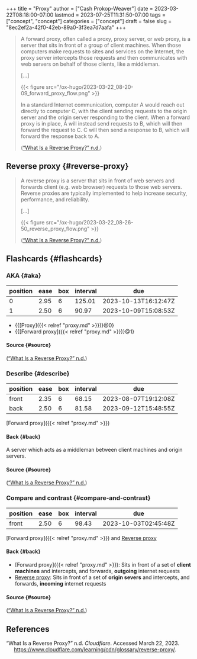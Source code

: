 +++
title = "Proxy"
author = ["Cash Prokop-Weaver"]
date = 2023-03-22T08:18:00-07:00
lastmod = 2023-07-25T11:31:50-07:00
tags = ["concept", "concept"]
categories = ["concept"]
draft = false
slug = "8ec2ef2a-42f0-42eb-89a0-3f3ea7d7aafa"
+++

> A forward proxy, often called a proxy, proxy server, or web proxy, is a server that sits in front of a group of client machines. When those computers make requests to sites and services on the Internet, the proxy server intercepts those requests and then communicates with web servers on behalf of those clients, like a middleman.
>
> [...]
>
> {{< figure src="/ox-hugo/2023-03-22_08-20-09_forward_proxy_flow.png" >}}
>
> In a standard Internet communication, computer A would reach out directly to computer C, with the client sending requests to the origin server and the origin server responding to the client. When a forward proxy is in place, A will instead send requests to B, which will then forward the request to C. C will then send a response to B, which will forward the response back to A.
>
> (<a href="#citeproc_bib_item_1">“What Is a Reverse Proxy?” n.d.</a>)


## Reverse proxy {#reverse-proxy}

> A reverse proxy is a server that sits in front of web servers and forwards client (e.g. web browser) requests to those web servers. Reverse proxies are typically implemented to help increase security, performance, and reliability.
>
> [...]
>
> {{< figure src="/ox-hugo/2023-03-22_08-26-50_reverse_proxy_flow.png" >}}
>
> (<a href="#citeproc_bib_item_1">“What Is a Reverse Proxy?” n.d.</a>)


## Flashcards {#flashcards}


### AKA {#aka}

| position | ease | box | interval | due                  |
|----------|------|-----|----------|----------------------|
| 0        | 2.95 | 6   | 125.01   | 2023-10-13T16:12:47Z |
| 1        | 2.50 | 6   | 90.97    | 2023-10-09T15:08:53Z |

-   {{[Proxy]({{< relref "proxy.md" >}})}@0}
-   {{[Forward proxy]({{< relref "proxy.md" >}})}@1}


#### Source {#source}

(<a href="#citeproc_bib_item_1">“What Is a Reverse Proxy?” n.d.</a>)


### Describe {#describe}

| position | ease | box | interval | due                  |
|----------|------|-----|----------|----------------------|
| front    | 2.35 | 6   | 68.15    | 2023-08-07T19:12:08Z |
| back     | 2.50 | 6   | 81.58    | 2023-09-12T15:48:55Z |

[Forward proxy]({{< relref "proxy.md" >}})


#### Back {#back}

A server which acts as a middleman between client machines and origin servers.


#### Source {#source}

(<a href="#citeproc_bib_item_1">“What Is a Reverse Proxy?” n.d.</a>)


### Compare and contrast {#compare-and-contrast}

| position | ease | box | interval | due                  |
|----------|------|-----|----------|----------------------|
| front    | 2.50 | 6   | 98.43    | 2023-10-03T02:45:48Z |

[Forward proxy]({{< relref "proxy.md" >}}) and [Reverse proxy](#reverse-proxy)


#### Back {#back}

-   [Forward proxy]({{< relref "proxy.md" >}}): Sits in front of a set of **client machines** and intercepts, and forwards, **outgoing** internet requests
-   [Reverse proxy](#reverse-proxy): Sits in front of a set of **origin severs** and intercepts, and forwards, **incoming** internet requests


#### Source {#source}

(<a href="#citeproc_bib_item_1">“What Is a Reverse Proxy?” n.d.</a>)

## References

<style>.csl-entry{text-indent: -1.5em; margin-left: 1.5em;}</style><div class="csl-bib-body">
  <div class="csl-entry"><a id="citeproc_bib_item_1"></a>“What Is a Reverse Proxy?” n.d. <i>Cloudflare</i>. Accessed March 22, 2023. <a href="https://www.cloudflare.com/learning/cdn/glossary/reverse-proxy/">https://www.cloudflare.com/learning/cdn/glossary/reverse-proxy/</a>.</div>
</div>

